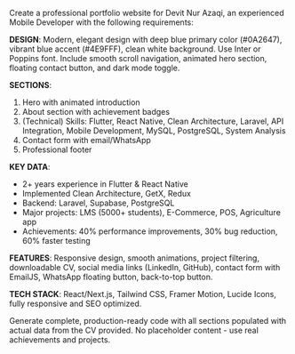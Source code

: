 Create a professional portfolio website for Devit Nur Azaqi, an experienced Mobile Developer with the following requirements:

**DESIGN**: Modern, elegant design with deep blue primary color (#0A2647), vibrant blue accent (#4E9FFF), clean white background. Use Inter or Poppins font. Include smooth scroll navigation, animated hero section, floating contact button, and dark mode toggle.

**SECTIONS**: 
1. Hero with animated introduction
2. About section with achievement badges
3. (Technical) Skills: Flutter, React Native, Clean Architecture, Laravel, API Integration, Mobile Development, MySQL,
PostgreSQL, System Analysis 
4. Contact form with email/WhatsApp
5. Professional footer

**KEY DATA**:
- 2+ years experience in Flutter & React Native
- Implemented Clean Architecture, GetX, Redux
- Backend: Laravel, Supabase, PostgreSQL
- Major projects: LMS (5000+ students), E-Commerce, POS, Agriculture app
- Achievements: 40% performance improvements, 30% bug reduction, 60% faster testing

**FEATURES**: Responsive design, smooth animations, project filtering, downloadable CV, social media links (LinkedIn, GitHub), contact form with EmailJS, WhatsApp floating button, back-to-top button.

**TECH STACK**: React/Next.js, Tailwind CSS, Framer Motion, Lucide Icons, fully responsive and SEO optimized.

Generate complete, production-ready code with all sections populated with actual data from the CV provided. No placeholder content - use real achievements and projects.